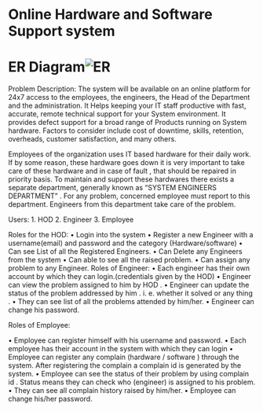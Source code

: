 # Online Hardware and Software Support system

# ER Diagram![ER](https://user-images.githubusercontent.com/101389183/208307814-007bebfd-c997-4136-a348-3e05f5da8ab8.png)




Problem Description:
The system will be available on an online platform for 24x7 access to the employees, the engineers, the Head of the Department and the administration. It Helps keeping your IT staff productive with fast, accurate, remote technical support for your System environment. It provides defect support for a broad range of Products running on System hardware.
Factors to consider include cost of downtime, skills, retention, overheads, customer satisfaction, and many others.

Employees of the organization uses IT based hardware for their daily work. If by some reason, these hardware goes down it is very
important to take care of these hardware and in case of fault , that should be repaired in priority basis. To maintain and support these
hardwares there exists a separate department, generally known as “SYSTEM ENGINEERS DEPARTMENT” . For any problem, concerned
employee must report to this department. Engineers from this department take care of the problem.

Users:
	1. HOD
	2. Engineer
	3. Employee

Roles for the HOD:
•	Login into the system 
•	Register a new Engineer with a username(email) and password and the category (Hardware/software)
•	Can see List of all the Registered Engineers.
•	Can Delete any Engineers from the system
•	Can able to see all the raised problem.
•	Can assign any problem to any Engineer.
Roles of Engineer:
•	Each engineer has their own account by which they can login.(credentials given by the HOD)
•	Engineer can view the problem assigned to him by HOD .
•	Engineer can update the status of the problem addressed by him . i. e. whether it solved or any thing .
•	They can see list of all the problems attended by him/her.
•	Engineer can change his password.

Roles of Employee:

•	Employee can register himself with his username and password.
•	Each employee has their account in the system with which they can login
•	Employee can register any complain (hardware / software ) through the system. After registering the complain a complain id is generated by the system.
•	Employee can see the status of their problem by using complain id . Status means they can check who (engineer) is assigned to his problem.
•	They can see all complain history raised by him/her.
•	Employee can change his/her password.
